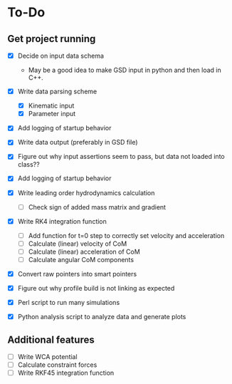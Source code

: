 # To-Do

## Get project running

- [x] Decide on input data schema
  - May be a good idea to make GSD input in python and then load in C++.  
- [x] Write data parsing scheme
  - [x] Kinematic input
  - [x] Parameter input
- [x] Add logging of startup behavior
- [x] Write data output (preferably in GSD file)
- [x] Figure out why input assertions seem to pass, but data not loaded into class??
- [x] Add logging of startup behavior

- [x] Write leading order hydrodynamics calculation
  - [ ] Check sign of added mass matrix and gradient

- [x] Write RK4 integration function
  - [ ] Add function for t=0 step to correctly set velocity and acceleration
  - [ ] Calculate (linear) velocity of CoM
  - [ ] Calculate (linear) acceleration of CoM
  - [ ] Calculate angular CoM components

- [x] Convert raw pointers into smart pointers
- [x] Figure out why profile build is not linking as expected

- [x] Perl script to run many simulations
- [x] Python analysis script to analyze data and generate plots

## Additional features

- [ ] Write WCA potential
- [ ] Calculate constraint forces
- [ ] Write RKF45 integration function
